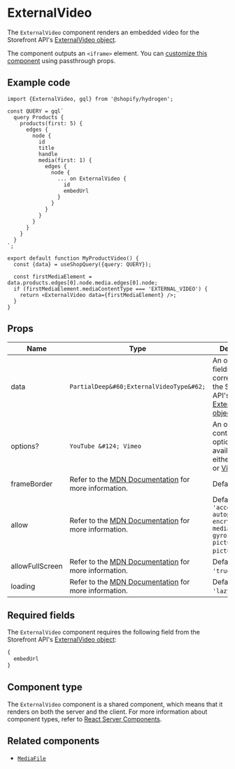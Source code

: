 # ExternalVideo


The `ExternalVideo` component renders an embedded video for the Storefront
API's [ExternalVideo object](https://shopify.dev/api/storefront/reference/products/externalvideo).

The component outputs an `<iframe>` element. You can [customize this component](/docs/components#customizing-hydrogen-components) using passthrough props.

## Example code

```tsx
import {ExternalVideo, gql} from '@shopify/hydrogen';

const QUERY = gql`
  query Products {
    products(first: 5) {
      edges {
        node {
          id
          title
          handle
          media(first: 1) {
            edges {
              node {
                ... on ExternalVideo {
                  id
                  embedUrl
                }
              }
            }
          }
        }
      }
    }
  }
`;

export default function MyProductVideo() {
  const {data} = useShopQuery({query: QUERY});

  const firstMediaElement = data.products.edges[0].node.media.edges[0].node;
  if (firstMediaElement.mediaContentType === 'EXTERNAL_VIDEO') {
    return <ExternalVideo data={firstMediaElement} />;
  }
}
```

## Props

| Name     | Type                                                | Description                                                                                                                                                                                                                       |
| -------- | --------------------------------------------------- | --------------------------------------------------------------------------------------------------------------------------------------------------------------------------------------------------------------------------------- |
| data     | `PartialDeep&#60;ExternalVideoType&#62;` | An object with fields that correspond to the Storefront API's [ExternalVideo object](https://shopify.dev/api/storefront/reference/products/externalvideo).                                                                        |
| options? | `YouTube &#124; Vimeo`                   | An object containing the options available for either [YouTube](https://developers.google.com/youtube/player_parameters#Parameters) or [Vimeo](https://vimeo.zendesk.com/hc/en-us/articles/360001494447-Using-Player-Parameters). |
| frameBorder | Refer to the [MDN Documentation](https://developer.mozilla.org/en-US/docs/Web/HTML/Element/iframe#attr-frameborder) for more information.| Defaults to `'0'`. |
| allow | Refer to the [MDN Documentation](https://developer.mozilla.org/en-US/docs/Web/HTML/Element/iframe#attr-allow) for more information. | Defaults to `'accelerometer; autoplay; encrypted-media; gyroscope; picture-in-picture'`. |
| allowFullScreen |Refer to the [MDN Documentation](https://developer.mozilla.org/en-US/docs/Web/HTML/Element/iframe#attr-allowfullscreen) for more information. | Defaults to `'true'`. |
| loading |Refer to the [MDN Documentation](https://developer.mozilla.org/en-US/docs/Web/HTML/Element/iframe#attr-loading) for more information.| Defaults to `'lazy'`.  |

## Required fields

The `ExternalVideo` component requires the following field from the Storefront API's [ExternalVideo object](https://shopify.dev/api/storefront/reference/products/externalvideo):

```graphql
{
  embedUrl
}
```


## Component type

The `ExternalVideo` component is a shared component, which means that it renders on both the server and the client. For more information about component types, refer to [React Server Components](https://shopify.dev/custom-storefronts/hydrogen/react-server-components).

## Related components

- [`MediaFile`](/docs/components/primitive/mediafile.md)
